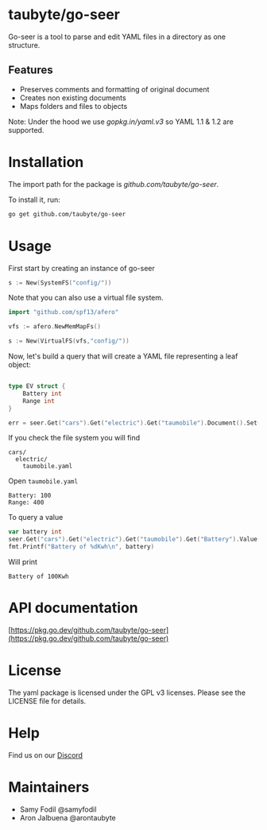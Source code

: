 # taubyte/go-seer

Go-seer is a tool to parse and edit YAML files in a directory as one structure.

## Features
 - Preserves comments and formatting of original document
 - Creates non existing documents
 - Maps folders and files to objects


Note: Under the hood we use *gopkg.in/yaml.v3* so YAML 1.1 & 1.2 are supported.

# Installation
The import path for the package is *github.com/taubyte/go-seer*.

To install it, run:
```bash
go get github.com/taubyte/go-seer
```

# Usage
First start by creating an instance of go-seer
```go
s := New(SystemFS("config/"))
```

Note that you can also use a virtual file system.
```go
import "github.com/spf13/afero"

vfs := afero.NewMemMapFs()

s := New(VirtualFS(vfs,"config/"))
```

Now, let's build a query that will create a YAML file representing a leaf object:
```go

type EV struct {
    Battery int
    Range int
}

err = seer.Get("cars").Get("electric").Get("taumobile").Document().Set(EV{Battery: 100, Range:400}).Commit()
```

If you check the file system you will find
```
cars/
  electric/
    taumobile.yaml
```

Open `taumobile.yaml`
```
Battery: 100
Range: 400
```

To query a value

```go
var battery int
seer.Get("cars").Get("electric").Get("taumobile").Get("Battery").Value(&battery)
fmt.Printf("Battery of %dKwh\n", battery)
```

Will print
```
Battery of 100Kwh
```

# API documentation

[https://pkg.go.dev/github.com/taubyte/go-seer](https://pkg.go.dev/github.com/taubyte/go-seer)

# License
The yaml package is licensed under the GPL v3 licenses.
Please see the LICENSE file for details.


# Help
Find us on our [Discord](https://discord.gg/eKfazxFDf9)


# Maintainers
 - Samy Fodil @samyfodil
 - Aron Jalbuena @arontaubyte
